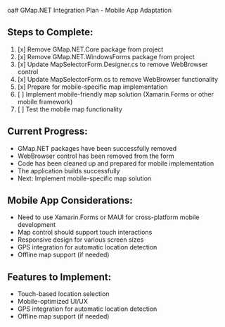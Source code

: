 oa# GMap.NET Integration Plan - Mobile App Adaptation

## Steps to Complete:

1. [x] Remove GMap.NET.Core package from project
2. [x] Remove GMap.NET.WindowsForms package from project
3. [x] Update MapSelectorForm.Designer.cs to remove WebBrowser control
4. [x] Update MapSelectorForm.cs to remove WebBrowser functionality
5. [x] Prepare for mobile-specific map implementation
6. [ ] Implement mobile-friendly map solution (Xamarin.Forms or other mobile framework)
7. [ ] Test the mobile map functionality

## Current Progress:
- GMap.NET packages have been successfully removed
- WebBrowser control has been removed from the form
- Code has been cleaned up and prepared for mobile implementation
- The application builds successfully
- Next: Implement mobile-specific map solution

## Mobile App Considerations:
- Need to use Xamarin.Forms or MAUI for cross-platform mobile development
- Map control should support touch interactions
- Responsive design for various screen sizes
- GPS integration for automatic location detection
- Offline map support (if needed)

## Features to Implement:
- Touch-based location selection
- Mobile-optimized UI/UX
- GPS integration for automatic location detection
- Offline map support (if needed)
